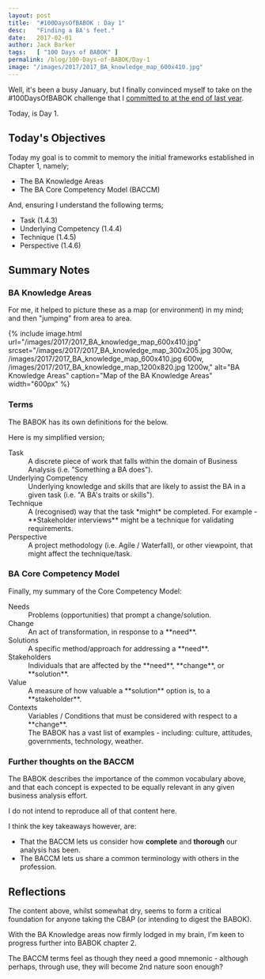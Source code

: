 ```yaml
---
layout: post
title:  "#100DaysOfBABOK : Day 1"
desc:   "Finding a BA's feet."
date:   2017-02-01
author: Jack Barker
tags:   [ "100 Days of BABOK" ]
permalink: /blog/100-Days-of-BABOK/Day-1
image: "/images/2017/2017_BA_knowledge_map_600x410.jpg"
---
```


Well, it's been a busy January, but I finally convinced myself to take on the #100DaysOfBABOK challenge that I [committed to at the end of last year](/blog/100-Days-of-BABOK/).

Today, is Day 1.

## Today's Objectives

Today my goal is to commit to memory the initial frameworks established in Chapter 1, namely;

- The BA Knowledge Areas
- The BA Core Competency Model (BACCM)

And, ensuring I understand the following terms;

- Task (1.4.3)
- Underlying Competency (1.4.4)
- Technique (1.4.5)
- Perspective (1.4.6)

## Summary Notes

### BA Knowledge Areas
For me, it helped to picture these as a map (or environment) in my mind; and then "jumping" from area to area.

{% include image.html
    url="/images/2017/2017_BA_knowledge_map_600x410.jpg"
    srcset="/images/2017/2017_BA_knowledge_map_300x205.jpg 300w, /images/2017/2017_BA_knowledge_map_600x410.jpg 600w, /images/2017/2017_BA_knowledge_map_1200x820.jpg 1200w,"
    alt="BA Knowledge Areas"
    caption="Map of the BA Knowledge Areas"
    width="600px"
%}


### Terms

The BABOK has its own definitions for the below.

Here is my simplified version;

<dl>

  <dt>Task</dt>
  <dd>A discrete piece of work that falls within the domain of Business Analysis (i.e. "Something a BA does").</dd>
  
  <dt>Underlying Competency</dt>
  <dd>Underlying knowledge and skills that are likely to assist the BA in a given task (i.e. "A BA's traits or skills").</dd>

  <dt>Technique</dt>
  <dd>A (recognised) way that the task *might* be completed. For example - **Stakeholder interviews** might be a technique for validating requirements.</dd>

  <dt>Perspective</dt>
  <dd>A project methodology (i.e. Agile / Waterfall), or other viewpoint, that might affect the technique/task.</dd>

</dl>


### BA Core Competency Model

Finally, my summary of the Core Competency Model:

<dl>

  <dt>Needs</dt>
  <dd>Problems (opportunities) that prompt a change/solution.</dd>

  <dt>Change</dt>
  <dd>An act of transformation, in response to a **need**.</dd>

  <dt>Solutions</dt>
  <dd>A specific method/approach for addressing a **need**.</dd>

  <dt>Stakeholders</dt>
  <dd>Individuals that are affected by the **need**, **change**, or **solution**.</dd>

  <dt>Value</dt>
  <dd>A measure of how valuable a **solution** option is, to a **stakeholder**.</dd>

  <dt>Contexts</dt>
  <dd>Variables / Conditions that must be considered with respect to a **change**.
    <br>The BABOK has a vast list of examples - including: culture, attitudes, governments,
    technology, weather.
  </dd>
  
</dl>

### Further thoughts on the BACCM

The BABOK describes the importance of the common vocabulary above, and that each concept is expected
to be equally relevant in any given business analysis effort.

I do not intend to reproduce all of that content here.

I think the key takeaways however, are:

* That the BACCM lets us consider how **complete** and **thorough** our analysis has been.
* The BACCM lets us share a common terminology with others in the profession.


## Reflections

The content above, whilst somewhat dry, seems to form a critical foundation for anyone taking the CBAP (or intending to digest the BABOK).

With the BA Knowledge areas now firmly lodged in my brain, I'm keen to progress further into BABOK chapter 2.

The BACCM terms feel as though they need a good mnemonic - although perhaps, through use, they will become 2nd nature soon enough?